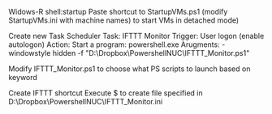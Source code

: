 Widows-R shell:startup
Paste shortcut to StartupVMs.ps1 (modify StartupVMs.ini with machine names) to start VMs in detached mode)

Create new Task Scheduler Task: IFTTT Monitor
Trigger: User logon (enable autologon)
Action: Start a program: powershell.exe
		Arugments: 		-windowstyle hidden -f "D:\Dropbox\PowershellNUC\IFTTT_Monitor.ps1"
		
Modify IFTTT_Monitor.ps1 to choose what PS scripts to launch based on keyword

Create IFTTT shortcut Execute $ to create file specified in D:\Dropbox\PowershellNUC\IFTTT_Monitor.ini